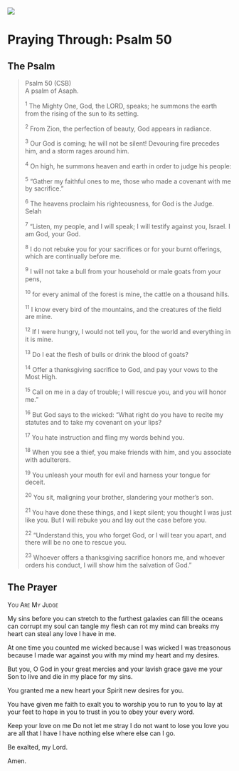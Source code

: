 <img class="intro-left" style="margin-top:10px" src="/images/art-paris-psalter.jpg">

# Praying Through: Psalm 50

<p style="clear:both;">

## The Psalm

>Psalm 50 (CSB)  
><sup></sup> A psalm of Asaph. 
>
><sup>1</sup> The Mighty One, God, the LORD, speaks; he summons the earth from the rising of the sun to its setting. 
>
><sup>2</sup> From Zion, the perfection of beauty, God appears in radiance. 
>
><sup>3</sup> Our God is coming; he will not be silent! Devouring fire precedes him, and a storm rages around him. 
>
><sup>4</sup> On high, he summons heaven and earth in order to judge his people: 
>
><sup>5</sup> “Gather my faithful ones to me, those who made a covenant with me by sacrifice.” 
>
><sup>6</sup> The heavens proclaim his righteousness, for God is the Judge. Selah 
>
><sup>7</sup> “Listen, my people, and I will speak; I will testify against you, Israel. I am God, your God. 
>
><sup>8</sup> I do not rebuke you for your sacrifices or for your burnt offerings, which are continually before me. 
>
><sup>9</sup> I will not take a bull from your household or male goats from your pens, 
>
><sup>10</sup> for every animal of the forest is mine, the cattle on a thousand hills. 
>
><sup>11</sup> I know every bird of the mountains, and the creatures of the field are mine. 
>
><sup>12</sup> If I were hungry, I would not tell you, for the world and everything in it is mine. 
>
><sup>13</sup> Do I eat the flesh of bulls or drink the blood of goats? 
>
><sup>14</sup> Offer a thanksgiving sacrifice to God, and pay your vows to the Most High. 
>
><sup>15</sup> Call on me in a day of trouble; I will rescue you, and you will honor me.” 
>
><sup>16</sup> But God says to the wicked: “What right do you have to recite my statutes and to take my covenant on your lips? 
>
><sup>17</sup> You hate instruction and fling my words behind you. 
>
><sup>18</sup> When you see a thief, you make friends with him, and you associate with adulterers. 
>
><sup>19</sup> You unleash your mouth for evil and harness your tongue for deceit. 
>
><sup>20</sup> You sit, maligning your brother, slandering your mother’s son. 
>
><sup>21</sup> You have done these things, and I kept silent; you thought I was just like you. But I will rebuke you and lay out the case before you. 
>
><sup>22</sup> “Understand this, you who forget God, or I will tear you apart, and there will be no one to rescue you. 
>
><sup>23</sup> Whoever offers a thanksgiving sacrifice honors me, and whoever orders his conduct, I will show him the salvation of God.”

## The Prayer

<div style="font-variant: small-caps;">
You Are My Judge
</div>


My sins before you
  can stretch to the furthest galaxies
  can fill the oceans
  can corrupt my soul
  can tangle my flesh
  can rot my mind
  can breaks my heart
  can steal any love I have in me.

At one time
  you counted me wicked
  because I was wicked
  I was treasonous
  because I made war against you
  with my mind
  my heart
  and my desires.

But you, O God
  in your great mercies
  and your lavish grace
  gave me your Son
  to live and die
  in my place
  for my sins.

You granted me a new heart
  your Spirit
  new desires
  for you.

You have given me faith
  to exalt you
  to worship you
  to run to you
  to lay at your feet
  to hope in you
  to trust in you
  to obey your every word.

Keep your love on me
  Do not let me stray
  I do not want to lose you love
  you are all that I have
  I have nothing else
  where else can I go.

Be exalted, my Lord.

Amen.
